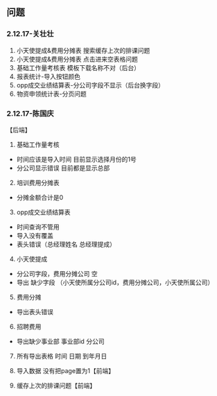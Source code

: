 ## 问题
### 2.12.17-关壮壮
1. 小天使提成&费用分摊表 搜索缓存上次的排课问题
2. 小天使提成&费用分摊表 点击进来空表格问题
3. 基础工作量考核表 模板下载名称不对（后台）
4. 报表统计-导入按钮颜色
5. opp成交业绩结算表-分公司字段不显示（后台换字段）
6. 物资申领统计表-分页问题

### 2.12.17-陈国庆
【后端】
1. 基础工作量考核 
  - 时间应该是导入时间 目前显示选择月份的1号
  - 分公司显示错误 目前都是显示总部
2. 培训费用分摊表
  - 分摊金额合计是0
3. opp成交业绩结算表
  - 时间查询不管用
  - 导入没有覆盖
  - 表头错误（总经理姓名 总经理提成）
4. 小天使提成
  - 分公司字段，费用分摊公司 空   
  - 导出 缺少字段 （小天使所属分公司id，费用分摊公司，小天使所属公司）
5. 费用分摊
  - 导出表头错误  
6. 招聘费用
  - 导出缺少事业部 事业部id 分公司
7. 所有导出表格 时间 日期 到年月日 

8. 导入数据 没有把page置为1【前端】
9. 缓存上次的排课问题【前端】